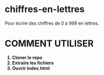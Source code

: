 # chiffres-en-lettres
Pour écrire des chiffres de 0 à 999 en lettres.
<h1>COMMENT UTILISER</h1>
<strong>
  <ol>
    <li> Cloner le repo</li>
    <li> Extraire les fichiers</li>
    <li> Ouvrir index.html</li>
  </ol>
</strong>
